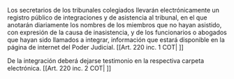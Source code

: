 Los secretarios de los tribunales colegiados llevarán electrónicamente un registro público de integraciones y de asistencia al tribunal, en el que anotarán diariamente los nombres de los miembros que no hayan asistido, con expresión de la causa de inasistencia, y de los funcionarios o abogados que hayan sido llamados a integrar, información que estará disponible en la página de internet del Poder Judicial. [[Art. 220 inc. 1 COT| ]]

De la integración deberá dejarse testimonio en la respectiva carpeta electrónica. [[Art. 220 inc. 2 COT| ]]